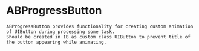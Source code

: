 # ABProgressButton
    ABProgressButton provides functionality for creating custom animation of UIButton during processing some task. 
    Should be created in IB as custom class UIButton to prevent title of the button appearing while animating.
